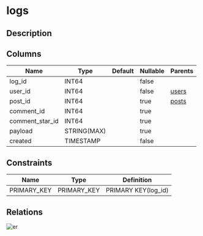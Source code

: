 # logs

## Description

## Columns

| Name | Type | Default | Nullable | Parents |
| ---- | ---- | ------- | -------- | ------- |
| log_id | INT64 |  | false |  |
| user_id | INT64 |  | false | [users](users.md) |
| post_id | INT64 |  | true | [posts](posts.md) |
| comment_id | INT64 |  | true |  |
| comment_star_id | INT64 |  | true |  |
| payload | STRING(MAX) |  | true |  |
| created | TIMESTAMP |  | false |  |

## Constraints

| Name | Type | Definition |
| ---- | ---- | ---------- |
| PRIMARY_KEY | PRIMARY_KEY | PRIMARY KEY(log_id) |

## Relations

![er](logs.svg)
